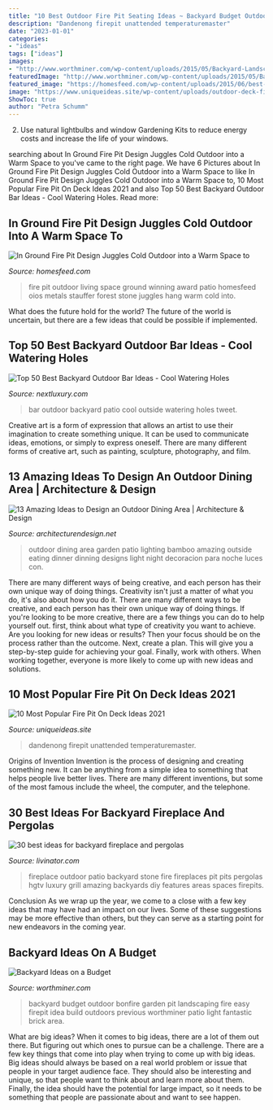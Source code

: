 ```yaml
---
title: "10 Best Outdoor Fire Pit Seating Ideas ~ Backyard Budget Outdoor Bonfire Garden Pit Landscaping Fire Easy Firepit Idea Build Outdoors Previous Worthminer Patio Light Fantastic Brick Area"
description: "Dandenong firepit unattended temperaturemaster"
date: "2023-01-01"
categories:
- "ideas"
tags: ["ideas"]
images:
- "http://www.worthminer.com/wp-content/uploads/2015/05/Backyard-Landscaping-Ideas-on-a-Budget-35.jpg"
featuredImage: "http://www.worthminer.com/wp-content/uploads/2015/05/Backyard-Landscaping-Ideas-on-a-Budget-35.jpg"
featured_image: "https://homesfeed.com/wp-content/uploads/2015/06/best-outdoor-living-space-design-aside-pine-forest-with-natural-stone-bench-before-unique-dark-in-ground-fire-pit-idea-upon-concrete-patio.jpg"
image: "https://www.uniqueideas.site/wp-content/uploads/outdoor-deck-fire-pit-design-and-ideas-800x800.jpg"
ShowToc: true
author: "Petra Schumm"
---
```



2. Use natural lightbulbs and window Gardening Kits to reduce energy costs and increase the life of your windows.

	

		
searching about In Ground Fire Pit Design Juggles Cold Outdoor into a Warm Space to you've came to the right page. We have 6 Pictures about In Ground Fire Pit Design Juggles Cold Outdoor into a Warm Space to like In Ground Fire Pit Design Juggles Cold Outdoor into a Warm Space to, 10 Most Popular Fire Pit On Deck Ideas 2021 and also Top 50 Best Backyard Outdoor Bar Ideas - Cool Watering Holes. Read more:
		
    
## In Ground Fire Pit Design Juggles Cold Outdoor Into A Warm Space To

<img loading=lazy src="https://homesfeed.com/wp-content/uploads/2015/06/best-outdoor-living-space-design-aside-pine-forest-with-natural-stone-bench-before-unique-dark-in-ground-fire-pit-idea-upon-concrete-patio.jpg" onerror="this.onerror=null;this.src='https://tse2.mm.bing.net/th?id=OIP.p7WlGQ6jJrHf50agKwgDawHaFj&amp;pid=15.1';" alt="In Ground Fire Pit Design Juggles Cold Outdoor into a Warm Space to">

_Source: homesfeed.com_

>fire pit outdoor living space ground winning award patio homesfeed oios metals stauffer forest stone juggles hang warm cold into. 

	

What does the future hold for the world?
The future of the world is uncertain, but there are a few ideas that could be possible if implemented.

    
## Top 50 Best Backyard Outdoor Bar Ideas - Cool Watering Holes

<img loading=lazy src="http://nextluxury.com/wp-content/uploads/outside-patio-bar-ideas.jpg" onerror="this.onerror=null;this.src='https://tse4.mm.bing.net/th?id=OIP.QmKV4Mtj6-O-CihfywFFTAHaE-&amp;pid=15.1';" alt="Top 50 Best Backyard Outdoor Bar Ideas - Cool Watering Holes">

_Source: nextluxury.com_

>bar outdoor backyard patio cool outside watering holes tweet. 

	

Creative art is a form of expression that allows an artist to use their imagination to create something unique. It can be used to communicate ideas, emotions, or simply to express oneself. There are many different forms of creative art, such as painting, sculpture, photography, and film.

    
## 13 Amazing Ideas To Design An Outdoor Dining Area | Architecture &amp; Design

<img loading=lazy src="http://cdn.architecturendesign.net/wp-content/uploads/2014/09/21658.jpg" onerror="this.onerror=null;this.src='https://tse3.mm.bing.net/th?id=OIP.ggFI_hyLSO16gcOWDL7eUQHaFj&amp;pid=15.1';" alt="13 Amazing Ideas to Design an Outdoor Dining Area | Architecture &amp; Design">

_Source: architecturendesign.net_

>outdoor dining area garden patio lighting bamboo amazing outside eating dinner dinning designs light night decoracion para noche luces con. 

	

There are many different ways of being creative, and each person has their own unique way of doing things.
Creativity isn't just a matter of what you do, it's also about how you do it. There are many different ways to be creative, and each person has their own unique way of doing things. If you're looking to be more creative, there are a few things you can do to help yourself out. first, think about what type of creativity you want to achieve. Are you looking for new ideas or results? Then your focus should be on the process rather than the outcome. Next, create a plan. This will give you a step-by-step guide for achieving your goal. Finally, work with others. When working together, everyone is more likely to come up with new ideas and solutions.

    
## 10 Most Popular Fire Pit On Deck Ideas 2021

<img loading=lazy src="https://www.uniqueideas.site/wp-content/uploads/outdoor-deck-fire-pit-design-and-ideas-800x800.jpg" onerror="this.onerror=null;this.src='https://tse3.mm.bing.net/th?id=OIP.pCTmQVP4U6wyEuOmlMZIlAHaHa&amp;pid=15.1';" alt="10 Most Popular Fire Pit On Deck Ideas 2021">

_Source: uniqueideas.site_

>dandenong firepit unattended temperaturemaster. 

	

Origins of Invention
Invention is the process of designing and creating something new. It can be anything from a simple idea to something that helps people live better lives. There are many different inventions, but some of the most famous include the wheel, the computer, and the telephone.

    
## 30 Best Ideas For Backyard Fireplace And Pergolas

<img loading=lazy src="https://livinator.com/wp-content/uploads/2016/10/backyard-fireplace-and-pergolas-12.jpeg" onerror="this.onerror=null;this.src='https://tse3.mm.bing.net/th?id=OIP.RMbcWQ1cvp3njeWQWvE2CgHaE8&amp;pid=15.1';" alt="30 best ideas for backyard fireplace and pergolas">

_Source: livinator.com_

>fireplace outdoor patio backyard stone fire fireplaces pit pits pergolas hgtv luxury grill amazing backyards diy features areas spaces firepits. 

	

Conclusion
As we wrap up the year, we come to a close with a few key ideas that may have had an impact on our lives. Some of these suggestions may be more effective than others, but they can serve as a starting point for new endeavors in the coming year.

    
## Backyard Ideas On A Budget

<img loading=lazy src="http://www.worthminer.com/wp-content/uploads/2015/05/Backyard-Landscaping-Ideas-on-a-Budget-35.jpg" onerror="this.onerror=null;this.src='https://tse1.mm.bing.net/th?id=OIP.PDvcVPhDehTYne4XbA5pnwHaKO&amp;pid=15.1';" alt="Backyard Ideas on a Budget">

_Source: worthminer.com_

>backyard budget outdoor bonfire garden pit landscaping fire easy firepit idea build outdoors previous worthminer patio light fantastic brick area. 

	

What are big ideas?
When it comes to big ideas, there are a lot of them out there. But figuring out which ones to pursue can be a challenge. There are a few key things that come into play when trying to come up with big ideas. 
Big ideas should always be based on a real world problem or issue that people in your target audience face. They should also be interesting and unique, so that people want to think about and learn more about them. Finally, the idea should have the potential for large impact, so it needs to be something that people are passionate about and want to see happen.

